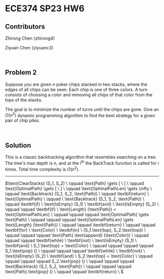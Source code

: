 # ECE374 SP23 HW6

## Contributors

Zhirong Chen (zhirong4)

Ziyuan Chen (ziyuanc3)

<br>

## Problem 2

Suppose you are given $n$ poker chips stacked in two stacks, where the edges of all chips can be seen. Each chip is one of three colors. A turn consists of choosing a color and removing all chips of that color from the tops of the stacks.

The goal is to minimize the number of turns until the chips are gone. Give an $O(n^2)$ dynamic programming algorithm to find the best strategy for a given pair of chip piles.

<br>

## Solution

This is a classic backtracking algorithm that resembles searching on a tree. The tree's max depth is $n$, and at the $i^\text{th}$ the $\text{BackTrack}$ function is called for $i$ times. Total time complexity is $O(n^2)$.

---

$\text{ClearStacks} (S_1, S_2) \\
\qquad \text{Path} \gets [ \ ] \\
\qquad \text{OptimalPath} \gets [ \ ] \\
\qquad \text{OptimalPathLen} \gets \infty \\
\qquad \text{Backtrack} (S_1, S_2, \text{Path}) \\
\qquad \textbf{return} \ \text{OptimalPath} \\
\qquad \\
\text{Backtrack} (S_1, S_2, \text{Path}) \\
\qquad \textbf{if} \ \text{IsEmpty} (S_1) \ \textbf{and} \ \text{IsEmpty} (S_2) \\
\qquad \qquad \textbf{if} \ \text{Length} (\text{Path}) < \text{OptimalPathLen} \\
\qquad \qquad \qquad \text{OptimalPath} \gets \text{Path} \\
\qquad \qquad \qquad \text{OptimalPathLen} \gets \text{Length} (\text{Path}) \\
\qquad \qquad \textbf{return} \\
\qquad \qquad \textbf{for} \ \text{Color} \ \textbf{in} \ (S_1.\text{top}, S_2.\text{top}) \\
\qquad \qquad \qquad \text{Path}.\text{append} (\text{Color}) \\
\qquad \qquad \qquad \textbf{while} \ \textbf{not} \ \text{IsEmpty} (S_1) \ \textbf{and} \ S_1.\text{top} = \text{Color} \\
\qquad \qquad \qquad \qquad S_1.\text{pop} () \\
\qquad \qquad \qquad \textbf{while} \ \textbf{not} \ \text{IsEmpty} (S_2) \ \textbf{and} \ S_2.\text{top} = \text{Color} \\
\qquad \qquad \qquad \qquad S_2.\text{pop} () \\
\qquad \qquad \qquad \text{Backtrack} (S_1, S_2, \text{Path}) \\
\qquad \qquad \qquad \text{Path}.\text{pop} () \\
\qquad \qquad \textbf{return} \\
$
